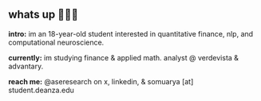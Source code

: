 ## whats up 🙋🏽‍♂️

**intro:** im an 18-year-old student interested in quantitative finance, nlp, and computational neuroscience.

**currently:** im studying finance & applied math. analyst @ verdevista & advantary. 

**reach me:** @aseresearch on x, linkedin, & somuarya [at] student.deanza.edu
